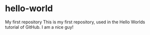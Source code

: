 # hello-world
My first repository
This is my first repository, used in the Hello Worlds tutorial of GitHub.
I am a nice guy!
